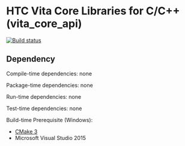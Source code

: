 # HTC Vita Core Libraries for C/C++ (vita_core_api)

[![Build status](https://ci.appveyor.com/api/projects/status/9f6lakvbodoaa5or/branch/master?svg=true)](https://ci.appveyor.com/project/kenelin/vita-core-api/branch/master)

## Dependency

Compile-time dependencies: none

Package-time dependencies: none

Run-time dependencies: none

Test-time dependencies: none

Build-time Prerequisite (Windows):

* [CMake 3](https://cmake.org/)
* Microsoft Visual Studio 2015
